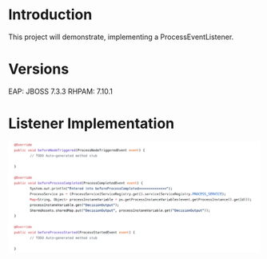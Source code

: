 Introduction
=============
This project will demonstrate, implementing a ProcessEventListener.

Versions
========
EAP: JBOSS 7.3.3
RHPAM: 7.10.1

Listener Implementation
========================
![Listeenr](images/listener.png)


